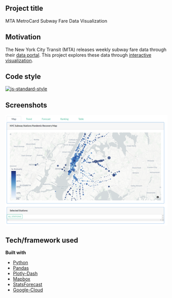 ## Project title
MTA MetroCard Subway Fare Data Visualization

## Motivation
The New York City Transit (MTA) releases weekly subway fare data through their [data portal](http://web.mta.info/developers/fare.html). This project explores these data through [interactive visualization](https://tinyurl.com/mta-fare-data-analytics). 

## Code style
[![js-standard-style](https://img.shields.io/badge/code%20style-standard-brightgreen.svg?style=flat)](https://github.com/feross/standard)
 
## Screenshots
!['screenshot'](https://github.com/Tyllis/mta-fare-data-analytics/raw/main/screenshot.PNG)

## Tech/framework used
<b>Built with</b>
- [Python](https://www.python.org/)
- [Pandas](https://pandas.pydata.org/)
- [Plotly-Dash](https://plotly.com/)
- [Mapbox](https://www.mapbox.com/)
- [StatsForecast](https://nixtla.github.io/statsforecast/)
- [Google-Cloud](https://cloud.google.com/)
